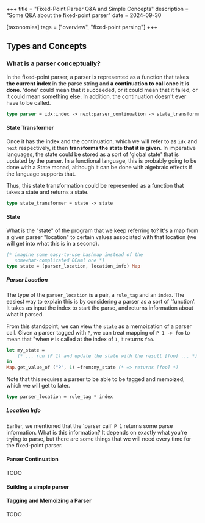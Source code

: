 +++
title = "Fixed-Point Parser Q&A and Simple Concepts"
description = "Some Q&A about the fixed-point parser"
date = 2024-09-30

[taxonomies]
tags = ["overview", "fixed-point parsing"]
+++

## Types and Concepts

### What is a parser conceptually?

In the fixed-point parser, a parser is represented as a function that takes
**the current index** in the parse string and **a continuation to call once it
is done**.  'done' could mean that it succeeded, or it could mean that it
failed, or it could mean something else. In addition, the continuation doesn't
ever have to be called.

```ocaml
type parser = idx:index -> next:parser_continuation -> state_transformer
```


#### State Transformer

Once it has the index and the continuation, which we will refer to as `idx` and
`next` respectively, it then **transforms the state that it is given**. In
imperative languages, the state could be stored as a sort of 'global state' that
is updated by the parser. In a functional language, this is probably going to be
done with a State monad, although it can be done with algebraic effects if the
language supports that.

Thus, this state transformation could be represented as a function that takes a
state and returns a state.

```ocaml
type state_transformer = state -> state
```


#### State

What is the "state" of the program that we keep referring to? It's a map from a
given parser "location" to certain values associated with that location (we will
get into what this is in a second).

```ocaml
(* imagine some easy-to-use hashmap instead of the
   somewhat-complicated OCaml one *)
type state = (parser_location, location_info) Map
```

##### Parser Location

The type of the `parser_location` is a pair, a `rule_tag` and an `index`. The
easiest way to explain this is by considering a parser as a sort of 'function'.
It takes as input the index to start the parse, and returns information about
what it parsed.

From this standpoint, we can view the `state` as a memoization of a parser call.
Given a parser tagged with `P`, we can treat mapping of `P 1 -> foo` to mean
that "when `P` is called at the index of `1`, it returns `foo`.

```ocaml
let my_state =
	(* ... run (P 1) and update the state with the result [foo] ... *)
in
Map.get_value_of ("P", 1) ~from:my_state (* => returns [foo] *)
```

Note that this requires a parser to be able to be tagged and memoized, which we
will get to later.

```ocaml
type parser_location = rule_tag * index
```


##### Location Info

Earlier, we mentioned that the 'parser call' `P 1` returns some parse
information. What is this information? It depends on exactly what you're trying to
parse, but there are some things that we will need every time for the fixed-point
parser.

#### Parser Continuation

TODO

#### Building a simple parser

#### Tagging and Memoizing a Parser

TODO
